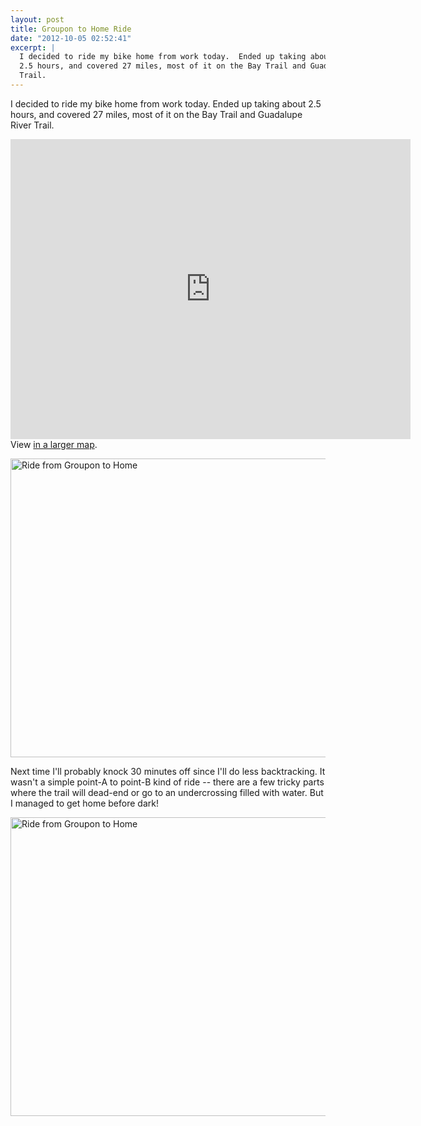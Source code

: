 ```yaml
---
layout: post
title: Groupon to Home Ride
date: "2012-10-05 02:52:41"
excerpt: |
  I decided to ride my bike home from work today.  Ended up taking about
  2.5 hours, and covered 27 miles, most of it on the Bay Trail and Guadalupe River
  Trail.
---
```


I decided to ride my bike home from work today. Ended up taking about 2.5 hours, and covered 27 miles, most of it on the Bay Trail and Guadalupe River Trail.

<iframe width="640" height="480" frameborder="0" scrolling="no" marginheight="0" marginwidth="0" src="https://maps.google.com/maps/ms?msa=0&amp;msid=204175310944031498999.0004cb46d971eab859d70&amp;ie=UTF8&amp;ll=37.367163,-122.01277&amp;spn=0.137738,0.247483&amp;t=m&amp;output=embed"></iframe><br />View <a href="https://maps.google.com/maps/ms?msa=0&amp;msid=204175310944031498999.0004cb46d971eab859d70&amp;ie=UTF8&amp;ll=37.367163,-122.01277&amp;spn=0.137738,0.247483&amp;t=m&amp;source=embed">in a larger map</a>.

<a href="http://www.flickr.com/photos/thenobot/8055542112/" title="Ride from Groupon to Home by thenobot, on Flickr"><img src="https://farm9.staticflickr.com/8031/8055542112_0d794a26ff_z.jpg" width="640" height="478" alt="Ride from Groupon to Home"></a>

Next time I'll probably knock 30 minutes off since I'll do less backtracking. It wasn't a simple point-A to point-B kind of ride -- there are a few tricky parts where the trail will dead-end or go to an undercrossing filled with water. But I managed to get home before dark!

<a href="http://www.flickr.com/photos/thenobot/8055540401/" title="Ride from Groupon to Home by thenobot, on Flickr"><img src="https://farm9.staticflickr.com/8174/8055540401_d9664bc186_z.jpg" width="640" height="478" alt="Ride from Groupon to Home"></a>
